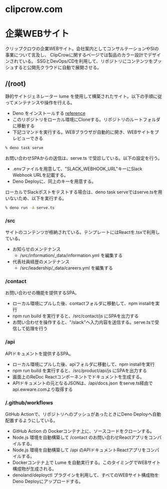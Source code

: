 # clipcrow.com

# 企業WEBサイト

クリップクロウの企業WEBサイト。会社案内としてコンサルテーションやSIの事業について言及し、
ClipCrowに関するページでは製品のカラー設計でデザインされている。
SSGとDevOps/CDを利用して、リポジトリにコンテンツをプッシュすると公開先クラウドに自動で展開させる。

## /(root)

静的サイトジェネレーター lume
を使用して構築されたサイト。以下の手順に従ってメンテナンスや操作を行える。

- Deno をインストールする
  [reference](https://deno.com/manual@v1.34.3/getting_started/installation)
- このリポジトリをローカル環境にCloneする。リポジトリのルートフォルダに移動する
- 下記コマンドを実行する。WEBブラウザが自動的に開き、WEBサイトをプレビューできる

```sh
% deno task serve
```

お問い合わせSPAからの送信は、serve.ts で受診している。以下の設定を行う。

- .envファイルを用意して、"SLACK_WEBHOOK_URL"キーにSlack Webhook URLを記載する。
- Deno Deployに、同上のキーを用意する。

ローカルでSlackポストをテストする場合は、deno task
serveではserve.tsを用いないため、以下を実行する。

```sh
% deno run -A serve.ts
```

### /src

サイトのコンテンツが格納されている。テンプレートにはReactを.tsxで利用している。

- お知らせのメンテナンス
  - /src/information/_data/information.yml を編集する
- 代表社員経歴のメンテナンス
  - /src/leadership/_data/careers.yml を編集する

### /contact

お問い合わせの機能を提供するSPA。

- ローカル環境にプルした後、contactフォルダに移動して、npm installを実行
- npm run build を実行すると、/src/contact/js にSPAを出力する
- お問い合わせを操作すると、"/slack"へ入力内容を送信する。serve.tsで受信して処理を行う

### /api

APIドキュメントを提供するSPA。

- ローカル環境にプルした後、apiフォルダに移動して、npm installを実行
- npm run build を実行すると、/src/product/api/js にSPAを出力する
- 画面上のReDoc Reactコンポーネントでドキュメントを生成する。
- APIドキュメントの元となるJSONは、/api/docs.json
  をserve.ts経由でapi.ewware.comより取得する

### /.github/workflows

GitHub Actionで、リポジトリへのプッシュがあったときにDeno
Deployへ自動配置するようにしている。

- GitHub Action の Dockerコンテナ上に、ソースコードをクローンする。
- Node.js 環境を自動構築して /contact
  のお問い合わせReactアプリをコンパイルする。
- Node.js 環境を自動構築して /api のAPIドキュメントReactアプリをコンパイルする。
- Dockerコンテナ上で Lume
  を自動実行する。このタイミングでWEBサイト構成物が生成される。
- denoland/deployctl プラグインを利用して、すべてのWEBサイト構成物をDeno
  Deployにアップロードする。

